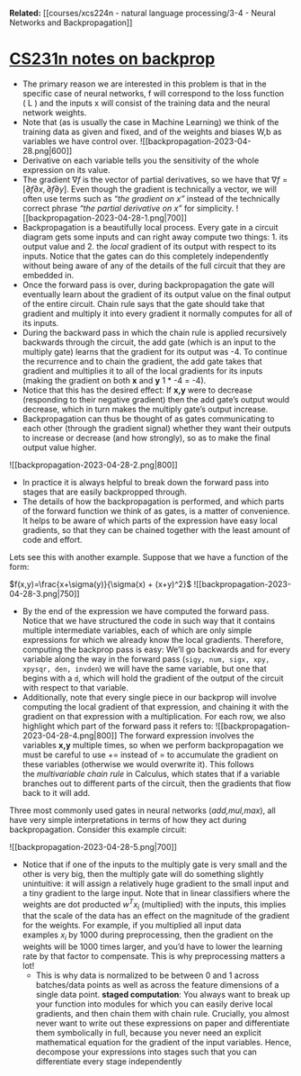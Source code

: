 **Related:**
[[courses/xcs224n - natural language processing/3-4 - Neural Networks and Backpropagation]]


# [CS231n notes on backprop](http://cs231n.github.io/optimization-2/)

- The primary reason we are interested in this problem is that in the specific case of neural networks, f will correspond to the loss function ( L ) and the inputs x will consist of the training data and the neural network weights.
- Note that (as is usually the case in Machine Learning) we think of the training data as given and fixed, and of the weights and biases W,b as variables we have control over.
![[backpropagation-2023-04-28.png|600]]
- Derivative on each variable tells you the sensitivity of the whole expression on its value.
- The gradient $∇f$ is the vector of partial derivatives, so we have that $∇f=[∂f∂x,∂f∂y]$. Even though the gradient is technically a vector, we will often use terms such as _“the gradient on x”_ instead of the technically correct phrase _“the partial derivative on x”_ for simplicity.
![[backpropagation-2023-04-28-1.png|700]]
- Backpropagation is a beautifully local process. Every gate in a circuit diagram gets some inputs and can right away compute two things: 1. its output value and 2. the _local_ gradient of its output with respect to its inputs. Notice that the gates can do this completely independently without being aware of any of the details of the full circuit that they are embedded in. 
- Once the forward pass is over, during backpropagation the gate will eventually learn about the gradient of its output value on the final output of the entire circuit. Chain rule says that the gate should take that gradient and multiply it into every gradient it normally computes for all of its inputs.
- During the backward pass in which the chain rule is applied recursively backwards through the circuit, the add gate (which is an input to the multiply gate) learns that the gradient for its output was -4. To continue the recurrence and to chain the gradient, the add gate takes that gradient and multiplies it to all of the local gradients for its inputs (making the gradient on both **x** and **y** 1 * -4 = -4). 
- Notice that this has the desired effect: If **x,y** were to decrease (responding to their negative gradient) then the add gate’s output would decrease, which in turn makes the multiply gate’s output increase.
- Backpropagation can thus be thought of as gates communicating to each other (through the gradient signal) whether they want their outputs to increase or decrease (and how strongly), so as to make the final output value higher.

![[backpropagation-2023-04-28-2.png|800]]
- In practice it is always helpful to break down the forward pass into stages that are easily backpropped through. 
- The details of how the backpropagation is performed, and which parts of the forward function we think of as gates, is a matter of convenience. It helps to be aware of which parts of the expression have easy local gradients, so that they can be chained together with the least amount of code and effort.

Lets see this with another example. Suppose that we have a function of the form:

$f(x,y)=\frac{x+\sigma(y)}{\sigma(x) + (x+y)^2}$
![[backpropagation-2023-04-28-3.png|750]]
- By the end of the expression we have computed the forward pass. Notice that we have structured the code in such way that it contains multiple intermediate variables, each of which are only simple expressions for which we already know the local gradients. Therefore, computing the backprop pass is easy: We’ll go backwards and for every variable along the way in the forward pass (`sigy, num, sigx, xpy, xpysqr, den, invden`) we will have the same variable, but one that begins with a `d`, which will hold the gradient of the output of the circuit with respect to that variable. 
- Additionally, note that every single piece in our backprop will involve computing the local gradient of that expression, and chaining it with the gradient on that expression with a multiplication. For each row, we also highlight which part of the forward pass it refers to:
![[backpropagation-2023-04-28-4.png|800]]
The forward expression involves the variables **x,y** multiple times, so when we perform backpropagation we must be careful to use += instead of = to accumulate the gradient on these variables (otherwise we would overwrite it). This follows the _multivariable chain rule_ in Calculus, which states that if a variable branches out to different parts of the circuit, then the gradients that flow back to it will add.

Three most commonly used gates in neural networks (_add,mul,max_), all have very simple interpretations in terms of how they act during backpropagation. Consider this example circuit:

![[backpropagation-2023-04-28-5.png|700]]
- Notice that if one of the inputs to the multiply gate is very small and the other is very big, then the multiply gate will do something slightly unintuitive: it will assign a relatively huge gradient to the small input and a tiny gradient to the large input. Note that in linear classifiers where the weights are dot producted $w^Tx_i$ (multiplied) with the inputs, this implies that the scale of the data has an effect on the magnitude of the gradient for the weights. For example, if you multiplied all input data examples $x_i$ by 1000 during preprocessing, then the gradient on the weights will be 1000 times larger, and you’d have to lower the learning rate by that factor to compensate. This is why preprocessing matters a lot!
	- This is why data is normalized to be between 0 and 1 across batches/data points as well as across the feature dimensions of a single data point. 
**staged computation**: You always want to break up your function into modules for which you can easily derive local gradients, and then chain them with chain rule. Crucially, you almost never want to write out these expressions on paper and differentiate them symbolically in full, because you never need an explicit mathematical equation for the gradient of the input variables. Hence, decompose your expressions into stages such that you can differentiate every stage independently